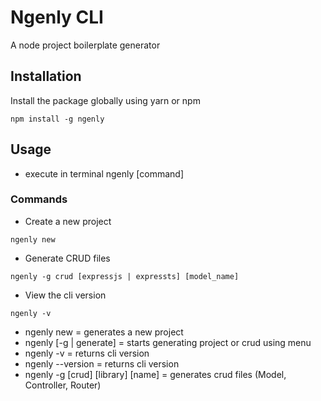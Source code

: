 # Ngenly CLI

A node project boilerplate generator

## Installation

Install the package globally using yarn or npm

```console
npm install -g ngenly
```

## Usage

- execute in terminal
  ngenly [command]

### Commands

- Create a new project

```console
ngenly new
```

- Generate CRUD files

```console
ngenly -g crud [expressjs | expressts] [model_name]
```

- View the cli version

```console
ngenly -v
```

- ngenly new = generates a new project
- ngenly [-g | generate] = starts generating project or crud using menu
- ngenly -v = returns cli version
- ngenly --version = returns cli version
- ngenly -g [crud] [library] [name] = generates crud files (Model, Controller, Router)